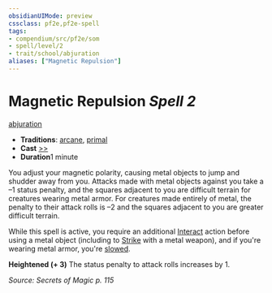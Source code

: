 ```yaml
---
obsidianUIMode: preview
cssclass: pf2e,pf2e-spell
tags:
- compendium/src/pf2e/som
- spell/level/2
- trait/school/abjuration
aliases: ["Magnetic Repulsion"]
---
```

# Magnetic Repulsion *Spell 2*   
[abjuration](abjuration.md)  

- **Traditions**: [arcane](arcane.md), [primal](primal.md)
- **Cast** [>>](chapter-9-playing-the-game.md#Actions "Two-Action") 
- **Duration**1 minute

You adjust your magnetic polarity, causing metal objects to jump and shudder away from you. Attacks made with metal objects against you take a –1 status penalty, and the squares adjacent to you are difficult terrain for creatures wearing metal armor. For creatures made entirely of metal, the penalty to their attack rolls is –2 and the squares adjacent to you are greater difficult terrain.

While this spell is active, you require an additional [Interact](interact.md) action before using a metal object (including to [Strike](strike.md) with a metal weapon), and if you're wearing metal armor, you're [slowed](conditions.md#Slowed).

**Heightened (+ 3)** The status penalty to attack rolls increases by 1.

*Source: Secrets of Magic p. 115*